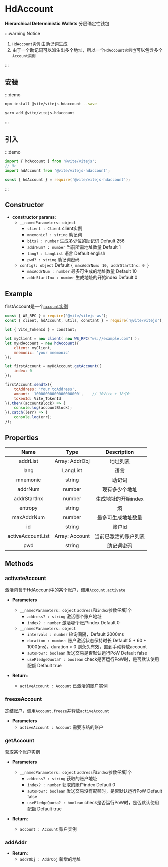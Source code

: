 # HdAccount

**Hierarchical Deterministic Wallets** 分层确定性钱包

:::warning Notice

1. `HdAccount实例` 由助记词生成
2. 由于一个助记词可以派生出多个地址，所以一个`HdAccount实例`也可以包含多个`Account实例`

:::

## 安装

:::demo
```bash tab:npm
npm install @vite/vitejs-hdaccount --save
```

```bash tab:yarn
yarn add @vite/vitejs-hdaccount
```
:::

## 引入

:::demo
```javascript tab:ES6
import { hdAccount } from '@vite/vitejs';
// Or
import hdAccount from '@vite/vitejs-hdaccount';
```

```javascript tab:require
const { hdAccount } = require('@vite/vitejs-hdaccount');
```
:::

## Constructor

- **constructor params**: 
    * `__namedParameters: object`
        - `client : Client` client实例
        - `mnemonic? : string` 助记词
        - `bits? : number` 生成多少位的助记词 Default 256
        - `addrNum? : number` 当前所需地址数量 Default 1
        - `lang? : LangList` 语言 Default english
        - `pwd? : string` 助记词密码
    * `config?: object` Default `{ maxAddrNum: 10, addrStartInx: 0 }`
        - `maxAddrNum : number` 最多可生成的地址数量 Default 10
        - `addrStartInx : number` 生成地址的开始index Default 0

## Example
firstAccount是一个[`account`实例](./account)

```javascript
const { WS_RPC } = require('@vite/vitejs-ws');
const { client, hdAccount, utils, constant } = require('@vite/vitejs');

let { Vite_TokenId } = constant;

let myClient = new client( new WS_RPC("ws://example.com") );
let myHdAccount = new hdAccount({ 
    client: myClient,
    mnemonic: 'your mnemonic'
});

let firstAccount = myHdAccount.getAccount({
    index: 0
});

firstAccount.sendTx({
    toAddress: 'Your toAddress',
    amount: '10000000000000000000',    // 10Vite + 18个0
    tokenId: Vite_TokenId
}).then((accountBlock) => {
    console.log(accountBlock);
}).catch((err) => {
    console.log(err);
});
```

## Properties

|  Name  | Type | Description |
|:------------:|:-----:|:-----:|
| addrList | Array: AddrObj | 地址列表 |
| lang | LangList | 语言 |
| mnemonic | string | 助记词 |
| addrNum | number | 现有多少个地址 |
| addrStartInx | number | 生成地址的开始index |
| entropy | string | 熵 |
| maxAddrNum | number | 最多可生成地址数量  |
| id | string | 账户id |
| activeAccountList | Array: Account | 当前已激活的账户列表 |
| pwd | string | 助记词密码 |

## Methods

### activateAccount
激活包含于HdAccount中的某个账户，调用`Account.activate`

- **Parameters**
    * `__namedParameters: object` `address`和`index`参数任填1个
        - `address? : string` 激活哪个账户地址
        - `index? : number` 激活哪个账户index Default 0
    * `__namedParameters: object`
        - `intervals : number` 轮询间隔，Default 2000ms
        - `duration : number`: 账户激活状态保持时长 Default 5 * 60 * 1000(ms)。duration < 0 则永久有效，直到手动释放account
        - `autoPow?: boolean` 发送交易是否默认运行PoW Default false
        - `usePledgeQuota? : boolean` check是否运行PoW时，是否默认使用配额 Default true

- **Return**:
    * `activeAccount : Account` 已激活的账户实例

### freezeAccount
冻结账户，调用`Account.freeze`并释放`activeAccount`

- **Parameters** 
    * `activeAccount : Account` 需要冻结的账户

### getAccount
获取某个账户实例

- **Parameters**
    * `__namedParameters: object` `address`和`index`参数任填1个
        - `address? : string` 获取的账户地址
        - `index? : number` 获取的账户index Default 0
        - `autoPow?: boolean` 发送交易没有配额时，是否默认运行PoW Default false
        - `usePledgeQuota? : boolean` check是否运行PoW时，是否默认使用配额 Default true

- **Return**:
    * `account : Account` 账户实例

### addAddr

- **Return**:
    * `addrObj : AddrObj` 新增的地址
